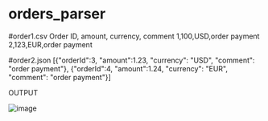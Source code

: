 # orders_parser
#order1.csv
Order ID, amount, currency, comment
1,100,USD,order payment
2,123,EUR,order payment

#order2.json
[{"orderId":3, "amount":1.23, "currency": "USD", "comment": "order payment"},
{"orderId":4, "amount":1.24, "currency": "EUR", "comment": "order payment"}]

OUTPUT

![image](https://user-images.githubusercontent.com/23655952/200113044-758a5bcf-6aed-4f97-9a58-6f336c6e9dcd.png)

